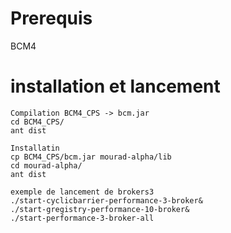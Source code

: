 # Prerequis
BCM4

# installation et lancement

```
Compilation BCM4_CPS -> bcm.jar
cd BCM4_CPS/
ant dist

Installatin
cp BCM4_CPS/bcm.jar mourad-alpha/lib
cd mourad-alpha/
ant dist

exemple de lancement de brokers3
./start-cyclicbarrier-performance-3-broker&
./start-gregistry-performance-10-broker&
./start-performance-3-broker-all 
```
